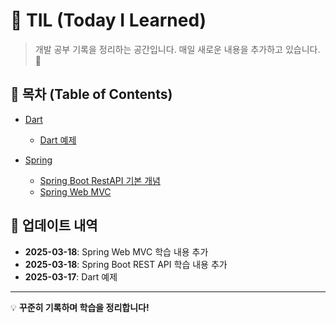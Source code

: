 # 📌 TIL (Today I Learned)

> 개발 공부 기록을 정리하는 공간입니다. 매일 새로운 내용을 추가하고 있습니다. 🚀

## 📖 목차 (Table of Contents)

- [Dart](./Dart/README.md)

  - [Dart 예제](./Dart/DartEx.md)

- [Spring](./Spring/README.md)
  - [Spring Boot RestAPI 기본 개념](./Spring/2025-03-18%20|%20Spring%20Boot%20RestAPI%20기본개념.md)
  - [Spring Web MVC](./Spring/2025-03-25%20|%20Spring%20Web%20MVC.md)

## 📌 업데이트 내역

- **2025-03-18**: Spring Web MVC 학습 내용 추가
- **2025-03-18**: Spring Boot REST API 학습 내용 추가
- **2025-03-17**: Dart 예제

---

💡 **꾸준히 기록하며 학습을 정리합니다!**
